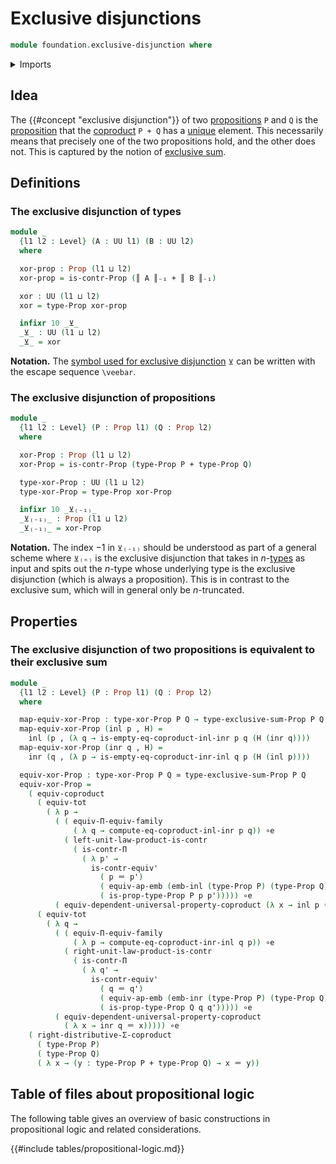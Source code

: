 # Exclusive disjunctions

```agda
module foundation.exclusive-disjunction where
```

<details><summary>Imports</summary>

```agda
open import foundation.contractible-types
open import foundation.decidable-types
open import foundation.dependent-pair-types
open import foundation.equality-coproduct-types
open import foundation.exclusive-sum
open import foundation.functoriality-coproduct-types
open import foundation.propositional-extensionality
open import foundation.propositional-truncations
open import foundation.symmetric-operations
open import foundation.type-arithmetic-cartesian-product-types
open import foundation.type-arithmetic-coproduct-types
open import foundation.universal-property-coproduct-types
open import foundation.universe-levels
open import foundation.unordered-pairs

open import foundation-core.cartesian-product-types
open import foundation-core.coproduct-types
open import foundation-core.decidable-propositions
open import foundation-core.embeddings
open import foundation-core.empty-types
open import foundation-core.equality-dependent-pair-types
open import foundation-core.equivalences
open import foundation-core.functoriality-dependent-function-types
open import foundation-core.functoriality-dependent-pair-types
open import foundation-core.identity-types
open import foundation-core.negation
open import foundation-core.propositions
open import foundation-core.transport-along-identifications

open import univalent-combinatorics.2-element-types
open import univalent-combinatorics.equality-finite-types
open import univalent-combinatorics.finite-types
open import univalent-combinatorics.standard-finite-types
```

</details>

## Idea

The {{#concept "exclusive disjunction"}} of two
[propositions](foundation-core.propositions.md) `P` and `Q` is the
[proposition](foundation-core.propositions.md) that the
[coproduct](foundation-core.coproduct-types.md) `P + Q` has a
[unique](foundation-core.contractible-types.md) element. This necessarily means
that precisely one of the two propositions hold, and the other does not. This is
captured by the notion of [exclusive sum](foundation.exclusive-sum.md).

## Definitions

### The exclusive disjunction of types

```agda
module _
  {l1 l2 : Level} (A : UU l1) (B : UU l2)
  where

  xor-prop : Prop (l1 ⊔ l2)
  xor-prop = is-contr-Prop (║ A ║₋₁ + ║ B ║₋₁)

  xor : UU (l1 ⊔ l2)
  xor = type-Prop xor-prop

  infixr 10 _⊻_
  _⊻_ : UU (l1 ⊔ l2)
  _⊻_ = xor
```

**Notation.** The
[symbol used for exclusive disjunction](https://codepoints.net/U+22BB?lang=en)
`⊻` can be written with the escape sequence `\veebar`.

### The exclusive disjunction of propositions

```agda
module _
  {l1 l2 : Level} (P : Prop l1) (Q : Prop l2)
  where

  xor-Prop : Prop (l1 ⊔ l2)
  xor-Prop = is-contr-Prop (type-Prop P + type-Prop Q)

  type-xor-Prop : UU (l1 ⊔ l2)
  type-xor-Prop = type-Prop xor-Prop

  infixr 10 _⊻₍₋₁₎_
  _⊻₍₋₁₎_ : Prop (l1 ⊔ l2)
  _⊻₍₋₁₎_ = xor-Prop
```

**Notation.** The index $-1$ in `⊻₍₋₁₎` should be understood as part of a
general scheme where `⊻₍ₙ₎` is the exclusive disjunction that takes in
$n$-[types](foundation-core.truncated-types.md) as input and spits out the
$n$-type whose underlying type is the exclusive disjunction (which is always a
proposition). This is in contrast to the exclusive sum, which will in general
only be $n$-truncated.

## Properties

### The exclusive disjunction of two propositions is equivalent to their exclusive sum

```agda
module _
  {l1 l2 : Level} (P : Prop l1) (Q : Prop l2)
  where

  map-equiv-xor-Prop : type-xor-Prop P Q → type-exclusive-sum-Prop P Q
  map-equiv-xor-Prop (inl p , H) =
    inl (p , (λ q → is-empty-eq-coproduct-inl-inr p q (H (inr q))))
  map-equiv-xor-Prop (inr q , H) =
    inr (q , (λ p → is-empty-eq-coproduct-inr-inl q p (H (inl p))))

  equiv-xor-Prop : type-xor-Prop P Q ≃ type-exclusive-sum-Prop P Q
  equiv-xor-Prop =
    ( equiv-coproduct
      ( equiv-tot
        ( λ p →
          ( ( equiv-Π-equiv-family
              ( λ q → compute-eq-coproduct-inl-inr p q)) ∘e
            ( left-unit-law-product-is-contr
              ( is-contr-Π
                ( λ p' →
                  is-contr-equiv'
                    ( p ＝ p')
                    ( equiv-ap-emb (emb-inl (type-Prop P) (type-Prop Q)))
                    ( is-prop-type-Prop P p p'))))) ∘e
          ( equiv-dependent-universal-property-coproduct (λ x → inl p ＝ x))))
      ( equiv-tot
        ( λ q →
          ( ( equiv-Π-equiv-family
              ( λ p → compute-eq-coproduct-inr-inl q p)) ∘e
            ( right-unit-law-product-is-contr
              ( is-contr-Π
                ( λ q' →
                  is-contr-equiv'
                    ( q ＝ q')
                    ( equiv-ap-emb (emb-inr (type-Prop P) (type-Prop Q)))
                    ( is-prop-type-Prop Q q q'))))) ∘e
          ( equiv-dependent-universal-property-coproduct
            ( λ x → inr q ＝ x))))) ∘e
    ( right-distributive-Σ-coproduct
      ( type-Prop P)
      ( type-Prop Q)
      ( λ x → (y : type-Prop P + type-Prop Q) → x ＝ y))
```

## Table of files about propositional logic

The following table gives an overview of basic constructions in propositional
logic and related considerations.

{{#include tables/propositional-logic.md}}
